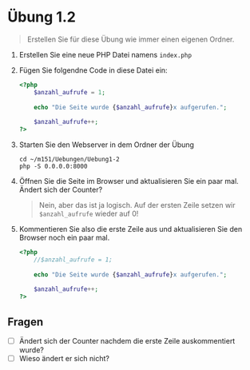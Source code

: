 # Übung 1.2 #

> Erstellen Sie für diese Übung wie immer einen eigenen Ordner.

1. Erstellen Sie eine neue PHP Datei namens `index.php`

1. Fügen Sie folgendne Code in diese Datei ein:

    ```php
    <?php
        $anzahl_aufrufe = 1;
        
        echo "Die Seite wurde {$anzahl_aufrufe}x aufgerufen.";
        
        $anzahl_aufrufe++;
    ?>
    ```

1. Starten Sie den Webserver in dem Ordner der Übung

    ```shell script
    cd ~/m151/Uebungen/Uebung1-2
    php -S 0.0.0.0:8000
    ```

1. Öffnen Sie die Seite im Browser und aktualisieren Sie ein paar mal. Ändert sich der Counter?

    > Nein, aber das ist ja logisch. Auf der ersten Zeile setzen wir `$anzahl_aufrufe` wieder auf 0!

1. Kommentieren Sie also die erste Zeile aus und aktualisieren Sie den Browser noch ein paar mal.

    ```php
    <?php
        //$anzahl_aufrufe = 1;
        
        echo "Die Seite wurde {$anzahl_aufrufe}x aufgerufen.";
        
        $anzahl_aufrufe++;
    ?>
    ```

## Fragen ##

- [ ] Ändert sich der Counter nachdem die erste Zeile auskommentiert wurde?
- [ ] Wieso ändert er sich nicht? 